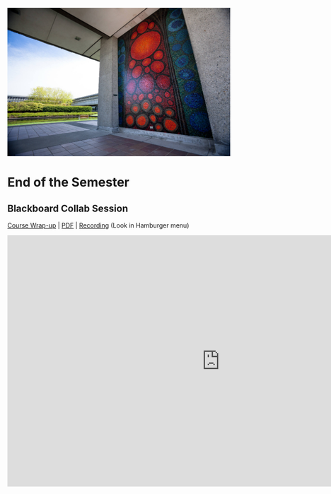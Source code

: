 ![SFU in the summer](images/7232870216_4b487b0cab_k.jpg ':class=banner-image')

# End of the Semester

## Blackboard Collab Session
[Course Wrap-up](https://docs.google.com/presentation/d/e/2PACX-1vTkPkUVTXvyc0AWMs-qG_0L3shKj30f5PGFK9poC91gScuvyM_6_BAAOEcYMbaBKuWdCfxMJcmW1pxQ/pub?start=false&loop=false&delayms=3000) | [PDF](https://canvas.sfu.ca/courses/69678/files/folder/Downloads/Slides%20PDFs/Mini-Lectures%20and%20Activities/Week-13) | [Recording](https://canvas.sfu.ca/courses/69678/external_tools/3544) (Look in Hamburger <i class="fa fa-bars"></i> menu)

<div class="video-container-16by9"><iframe src="https://docs.google.com/presentation/d/e/2PACX-1vTkPkUVTXvyc0AWMs-qG_0L3shKj30f5PGFK9poC91gScuvyM_6_BAAOEcYMbaBKuWdCfxMJcmW1pxQ/embed?start=false&loop=false&delayms=3000" frameborder="0" width="960" height="569" allowfullscreen="true" mozallowfullscreen="true" webkitallowfullscreen="true"></iframe></div>
